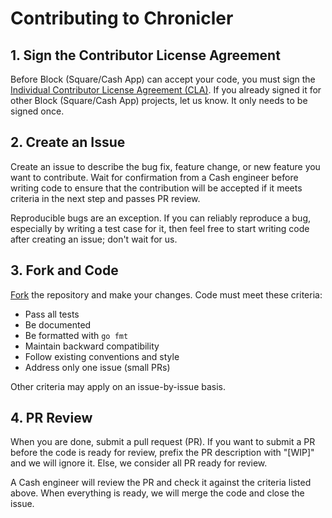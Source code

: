 # Contributing to Chronicler
## 1. Sign the Contributor License Agreement

Before Block (Square/Cash App) can accept your code, you must sign the [Individual Contributor License Agreement (CLA)](https://docs.google.com/forms/d/e/1FAIpQLSeRVQ35-gq2vdSxD1kdh7CJwRdjmUA0EZ9gRXaWYoUeKPZEQQ/viewform?formkey=dDViT2xzUHAwRkI3X3k5Z0lQM091OGc6MQ&ndplr=1).
If you already signed it for other Block (Square/Cash App) projects, let us know.
It only needs to be signed once.

## 2. Create an Issue

Create an issue to describe the bug fix, feature change, or new feature you want to contribute.
Wait for confirmation from a Cash engineer before writing code to ensure that the contribution
will be accepted if it meets criteria in the next step and passes PR review.

Reproducible bugs are an exception. If you can reliably reproduce a bug, especially by writing a
test case for it, then feel free to start writing code after creating an issue; don't wait for us.

## 3. Fork and Code

[Fork](https://guides.github.com/activities/forking/) the repository and make your changes.
Code must meet these criteria:

* Pass all tests
* Be documented
* Be formatted with `go fmt`
* Maintain backward compatibility
* Follow existing conventions and style
* Address only one issue (small PRs)

Other criteria may apply on an issue-by-issue basis.

## 4. PR Review

When you are done, submit a pull request (PR). If you want to submit a PR before the code is
ready for review, prefix the PR description with "[WIP]" and we will ignore it. Else, we
consider all PR ready for review.

A Cash engineer will review the PR and check it against the criteria listed above.
When everything is ready, we will merge the code and close the issue.